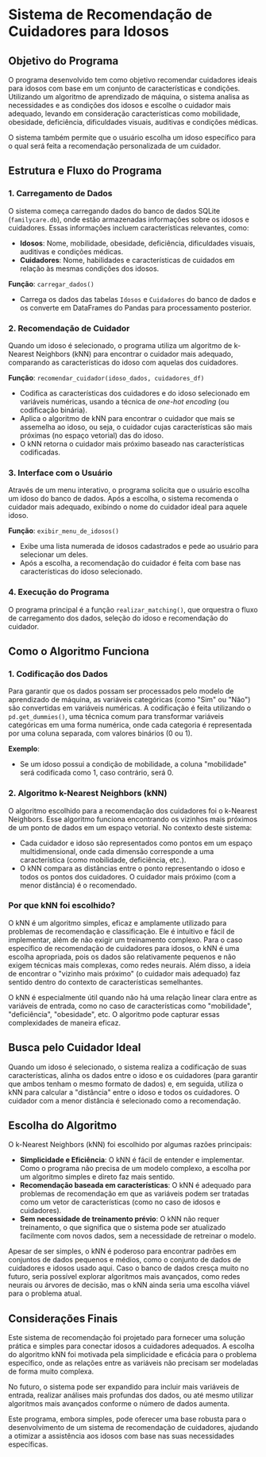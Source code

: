 # Sistema de Recomendação de Cuidadores para Idosos

## Objetivo do Programa
O programa desenvolvido tem como objetivo recomendar cuidadores ideais para idosos com base em um conjunto de características e condições. Utilizando um algoritmo de aprendizado de máquina, o sistema analisa as necessidades e as condições dos idosos e escolhe o cuidador mais adequado, levando em consideração características como mobilidade, obesidade, deficiência, dificuldades visuais, auditivas e condições médicas.

O sistema também permite que o usuário escolha um idoso específico para o qual será feita a recomendação personalizada de um cuidador.

## Estrutura e Fluxo do Programa

### 1. Carregamento de Dados
O sistema começa carregando dados do banco de dados SQLite (`familycare.db`), onde estão armazenadas informações sobre os idosos e cuidadores. Essas informações incluem características relevantes, como:

- **Idosos**: Nome, mobilidade, obesidade, deficiência, dificuldades visuais, auditivas e condições médicas.
- **Cuidadores**: Nome, habilidades e características de cuidados em relação às mesmas condições dos idosos.

**Função**: `carregar_dados()`
- Carrega os dados das tabelas `Idosos` e `Cuidadores` do banco de dados e os converte em DataFrames do Pandas para processamento posterior.

### 2. Recomendação de Cuidador
Quando um idoso é selecionado, o programa utiliza um algoritmo de k-Nearest Neighbors (kNN) para encontrar o cuidador mais adequado, comparando as características do idoso com aquelas dos cuidadores.

**Função**: `recomendar_cuidador(idoso_dados, cuidadores_df)`
- Codifica as características dos cuidadores e do idoso selecionado em variáveis numéricas, usando a técnica de *one-hot encoding* (ou codificação binária).
- Aplica o algoritmo de kNN para encontrar o cuidador que mais se assemelha ao idoso, ou seja, o cuidador cujas características são mais próximas (no espaço vetorial) das do idoso.
- O kNN retorna o cuidador mais próximo baseado nas características codificadas.

### 3. Interface com o Usuário
Através de um menu interativo, o programa solicita que o usuário escolha um idoso do banco de dados. Após a escolha, o sistema recomenda o cuidador mais adequado, exibindo o nome do cuidador ideal para aquele idoso.

**Função**: `exibir_menu_de_idosos()`
- Exibe uma lista numerada de idosos cadastrados e pede ao usuário para selecionar um deles.
- Após a escolha, a recomendação do cuidador é feita com base nas características do idoso selecionado.

### 4. Execução do Programa
O programa principal é a função `realizar_matching()`, que orquestra o fluxo de carregamento dos dados, seleção do idoso e recomendação do cuidador.

## Como o Algoritmo Funciona

### 1. Codificação dos Dados
Para garantir que os dados possam ser processados pelo modelo de aprendizado de máquina, as variáveis categóricas (como "Sim" ou "Não") são convertidas em variáveis numéricas. A codificação é feita utilizando o `pd.get_dummies()`, uma técnica comum para transformar variáveis categóricas em uma forma numérica, onde cada categoria é representada por uma coluna separada, com valores binários (0 ou 1).

**Exemplo**:
- Se um idoso possui a condição de mobilidade, a coluna "mobilidade" será codificada como 1, caso contrário, será 0.

### 2. Algoritmo k-Nearest Neighbors (kNN)
O algoritmo escolhido para a recomendação dos cuidadores foi o k-Nearest Neighbors. Esse algoritmo funciona encontrando os vizinhos mais próximos de um ponto de dados em um espaço vetorial. No contexto deste sistema:
- Cada cuidador e idoso são representados como pontos em um espaço multidimensional, onde cada dimensão corresponde a uma característica (como mobilidade, deficiência, etc.).
- O kNN compara as distâncias entre o ponto representando o idoso e todos os pontos dos cuidadores. O cuidador mais próximo (com a menor distância) é o recomendado.

### Por que kNN foi escolhido?
O kNN é um algoritmo simples, eficaz e amplamente utilizado para problemas de recomendação e classificação. Ele é intuitivo e fácil de implementar, além de não exigir um treinamento complexo. Para o caso específico de recomendação de cuidadores para idosos, o kNN é uma escolha apropriada, pois os dados são relativamente pequenos e não exigem técnicas mais complexas, como redes neurais. Além disso, a ideia de encontrar o "vizinho mais próximo" (o cuidador mais adequado) faz sentido dentro do contexto de características semelhantes.

O kNN é especialmente útil quando não há uma relação linear clara entre as variáveis de entrada, como no caso de características como "mobilidade", "deficiência", "obesidade", etc. O algoritmo pode capturar essas complexidades de maneira eficaz.

## Busca pelo Cuidador Ideal
Quando um idoso é selecionado, o sistema realiza a codificação de suas características, alinha os dados entre o idoso e os cuidadores (para garantir que ambos tenham o mesmo formato de dados) e, em seguida, utiliza o kNN para calcular a "distância" entre o idoso e todos os cuidadores. O cuidador com a menor distância é selecionado como a recomendação.

## Escolha do Algoritmo
O k-Nearest Neighbors (kNN) foi escolhido por algumas razões principais:
- **Simplicidade e Eficiência**: O kNN é fácil de entender e implementar. Como o programa não precisa de um modelo complexo, a escolha por um algoritmo simples e direto faz mais sentido.
- **Recomendação baseada em características**: O kNN é adequado para problemas de recomendação em que as variáveis podem ser tratadas como um vetor de características (como no caso de idosos e cuidadores).
- **Sem necessidade de treinamento prévio**: O kNN não requer treinamento, o que significa que o sistema pode ser atualizado facilmente com novos dados, sem a necessidade de retreinar o modelo.

Apesar de ser simples, o kNN é poderoso para encontrar padrões em conjuntos de dados pequenos e médios, como o conjunto de dados de cuidadores e idosos usado aqui. Caso o banco de dados cresça muito no futuro, seria possível explorar algoritmos mais avançados, como redes neurais ou árvores de decisão, mas o kNN ainda seria uma escolha viável para o problema atual.

## Considerações Finais
Este sistema de recomendação foi projetado para fornecer uma solução prática e simples para conectar idosos a cuidadores adequados. A escolha do algoritmo kNN foi motivada pela simplicidade e eficácia para o problema específico, onde as relações entre as variáveis não precisam ser modeladas de forma muito complexa.

No futuro, o sistema pode ser expandido para incluir mais variáveis de entrada, realizar análises mais profundas dos dados, ou até mesmo utilizar algoritmos mais avançados conforme o número de dados aumenta.

Este programa, embora simples, pode oferecer uma base robusta para o desenvolvimento de um sistema de recomendação de cuidadores, ajudando a otimizar a assistência aos idosos com base nas suas necessidades específicas.
